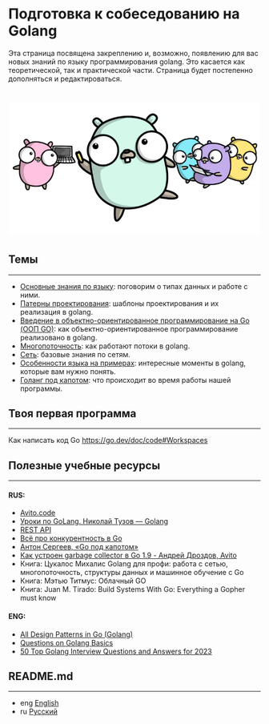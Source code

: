 # Подготовка к собеседованию на Golang

Эта страница посвящена закреплению и, возможно, появлению
для вас новых знаний по языку программирования golang.
Это касается как теоретической, так и практической части.
Страница будет постепенно дополняться и редактироваться.

<h1 align="center"><img class="goldT" src="../img/pre_gophers.png" ></h1>

## Темы
***

- [Основные знания по языку](https://github.com/lumorow/golang-interview-preparation/tree/main/Basic): поговорим о типах данных и работе с ними.
- [Патерны проектирования](https://github.com/lumorow/golang-interview-preparation/tree/main/Patterns): шаблоны проектирования и их реализация в golang.
- [Введение в объектно-ориентированное программирование на Go (ООП GO)](https://github.com/lumorow/golang-interview-preparation/tree/main/OOP): как объектно-ориентированное программирование реализовано в golang.
- [Многопоточность](https://github.com/lumorow/golang-interview-preparation/tree/main/Multithreading): как работают потоки в golang.
- [Сеть](https://github.com/lumorow/golang-interview-preparation/tree/main/Networking): базовые знания по сетям.
- [Особенности языка на примерах](https://github.com/lumorow/golang-interview-preparation/tree/main/Practical): интересные моменты в golang, которые вам нужно понять.
- [Голанг под капотом](https://github.com/lumorow/golang-interview-preparation/tree/main/UnderHood): что происходит во время работы нашей программы.



## Твоя первая программа
***

Как написать код Go https://go.dev/doc/code#Workspaces

## Полезные учебные ресурсы
***

#### RUS:
- [Avito.code](https://www.youtube.com/playlist?list=PLknJ4Vr6efQFHIBKN_igl7Zl6nMbcjrsd)
- [Уроки по GoLang. Николай Тузов — Golang](https://www.youtube.com/playlist?list=PLFAQFisfyqlXt2kAMc1L2NC9NgHPSQgvQ)
- [REST API](https://www.youtube.com/playlist?list=PLbTTxxr-hMmyFAvyn7DeOgNRN8BQdjFm8)
- [Всё про конкурентность в Go](https://www.youtube.com/watch?v=mvUiw9ilqn8)
- [Антон Сергеев, «Go под капотом»](https://www.youtube.com/watch?v=rloqQY9CT8I&t=7s)
- [Как устроен garbage collector в Go 1.9 - Андрей Дроздов, Avito](https://www.youtube.com/watch?v=CX4GSErFenI)
- Книга: Цукалос Михалис Golang для профи: работа с сетью, многопоточность, структуры данных и машинное обучение с Go
- Книга: Мэтью Титмус: Облачный GO
- Книга: Juan M. Tirado: Build Systems With Go: Everything a Gopher must know

#### ENG:
- [All Design Patterns in Go (Golang)](https://golangbyexample.com/all-design-patterns-golang/)
- [Questions on Golang Basics](https://www.educative.io/blog/50-golang-interview-questions)
- [50 Top Golang Interview Questions and Answers for 2023](https://hackr.io/blog/golang-interview-questions-and-answers)

## README.md
***

- eng [English](https://github.com/lumorow/golang-interview-preparation/blob/main/README.md)
- ru [Русский](https://github.com/lumorow/golang-interview-preparation/tree/main/readme/README.ru.md)
